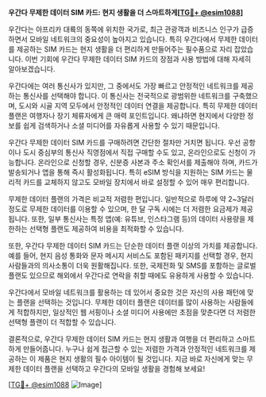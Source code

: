 **우간다 무제한 데이터 SIM 카드: 현지 생활을 더 스마트하게[[TG💪+ @esim1088](https://t.me/s/esim1088)]**

우간다는 아프리카 대륙의 동쪽에 위치한 국가로, 최근 관광객과 비즈니스 인구가 급증하면서 모바일 네트워크의 중요성이 높아지고 있습니다. 특히 우간다에서 무제한 데이터를 제공하는 SIM 카드는 현지 생활을 더 편리하게 만들어주는 필수품으로 자리 잡았습니다. 이번 기회에 우간다 무제한 데이터 SIM 카드의 장점과 사용 방법에 대해 자세히 알아보겠습니다.

우간다에는 여러 통신사가 있지만, 그 중에서도 가장 빠르고 안정적인 네트워크를 제공하는 통신사를 선택해야 합니다. 이 통신사는 전국적으로 광범위한 네트워크를 구축했으며, 도시와 시골 지역 모두에서 안정적인 데이터 연결을 제공합니다. 특히 무제한 데이터 플랜은 여행자나 장기 체류자에게 큰 매력 포인트입니다. 왜냐하면 현지에서 다양한 정보를 쉽게 검색하거나 소셜 미디어를 자유롭게 사용할 수 있기 때문입니다.

우간다 무제한 데이터 SIM 카드를 구매하려면 간단한 절차만 거치면 됩니다. 우선 공항이나 도시 중심부의 통신사 직영점에서 직접 구매할 수도 있고, 온라인으로도 신청이 가능합니다. 온라인으로 신청할 경우, 신분증 사본과 주소 확인서를 제출해야 하며, 카드가 발송되거나 앱을 통해 즉시 활성화됩니다. 특히 eSIM 방식을 지원하는 SIM 카드는 물리적 카드를 교체하지 않고도 모바일 장치에서 바로 설정할 수 있어 매우 편리합니다.

무제한 데이터 플랜의 가격은 비교적 저렴한 편입니다. 일반적으로 하루에 약 2~3달러 정도로 무제한 데이터를 이용할 수 있으며, 한 달 구독 시에는 더 저렴한 요금제가 제공됩니다. 또한, 일부 통신사는 특정 앱(예: 유튜브, 인스타그램 등)의 데이터 사용량을 제한하는 선택형 플랜도 제공하여 비용을 최적화할 수 있습니다.

또한, 우간다 무제한 데이터 SIM 카드는 단순한 데이터 플랜 이상의 가치를 제공합니다. 예를 들어, 현지 음성 통화와 문자 메시지 서비스도 포함된 패키지를 선택할 경우, 현지 사람들과의 의사소통이 더욱 원활해집니다. 또한, 국제전화 및 SMS를 포함하는 글로벌 플랜도 있으므로 해외에서 우간다로 연락을 취할 때에도 유용하게 사용할 수 있습니다.

우간다에서 모바일 네트워크를 활용하는 데 있어서 중요한 것은 자신의 사용 패턴에 맞는 플랜을 선택하는 것입니다. 무제한 데이터 플랜은 데이터를 많이 사용하는 사람들에게 적합하지만, 일상적인 웹 서핑이나 소셜 미디어 사용에만 초점을 맞춘다면 더 저렴한 선택형 플랜이 더 적합할 수 있습니다.

결론적으로, 우간다 무제한 데이터 SIM 카드는 현지 생활과 여행을 더 편리하고 스마트하게 만들어줍니다. 누구나 쉽게 접근할 수 있는 저렴한 가격과 안정적인 네트워크를 제공하는 이 제품은 현지 생활의 필수 아이템이 될 것입니다. 지금 바로 자신에게 맞는 무제한 데이터 플랜을 선택하고 우간다의 모바일 생활을 경험해 보세요!

[[TG💪+ @esim1088](https://t.me/s/esim1088) ![Image](https://i.postimg.cc/Y0z9fWf4/image.png)]